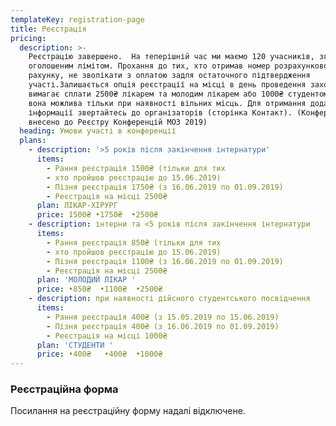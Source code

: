 ```yaml
---
templateKey: registration-page
title: Реєстрація
pricing:
  description: >-
    Реєстрацію завершено.  На теперішній час ми маємо 120 учасників, згідно з
    оголошеним лімітом. Прохання до тих, хто отримав номер розрахункового
    рахунку, не зволікати з оплатою задля остаточного підтвердження
    участі.Залишається опція реєстрації на місці в день проведення заходу, та
    вимагає сплати 2500₴ лікарем та молодим лікарем або 1000₴ студентом, однак
    вона можлива тільки при наявності вільних місць. Для отримання додаткової
    інформації звертайтесь до організаторів (сторінка Контакт). (Конференцію
    внесено до Реєстру Конференцій МОЗ 2019)
  heading: Умови участі в конференції
  plans:
    - description: '>5 років після закінчення інтернатури'
      items:
        - Рання реєстрація 1500₴ (тільки для тих
        - хто пройшов реєстрацію до 15.06.2019)
        - Пізня реєстрація 1750₴ (з 16.06.2019 по 01.09.2019)
        - Реєстрація на місці 2500₴
      plan: ЛІКАР-ХІРУРГ
      price: 1500₴ •1750₴  •2500₴
    - description: інтерни та <5 років після закінчення інтернатури
      items:
        - Рання реєстрація 850₴ (тільки для тих
        - хто пройшов реєстрацію до 15.06.2019)
        - Пізня реєстрація 1100₴ (з 16.06.2019 по 01.09.2019)
        - Реєстрація на місці 2500₴
      plan: 'МОЛОДИЙ ЛІКАР '
      price: •850₴  •1100₴  •2500₴
    - description: при наявності дійсного студентського посвідчення
      items:
        - Рання реєстрація 400₴ (з 15.05.2019 по 15.06.2019)
        - Пізня реєстрація 400₴ (з 16.06.2019 по 01.09.2019)
        - Реєстрація на місці 1000₴
      plan: 'СТУДЕНТИ '
      price: •400₴   •400₴  •1000₴
---
```

### Реєстраційна форма

Посилання на реєстраційну форму надалі відключене.
